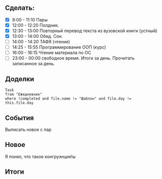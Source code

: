 ## Cделать:
- [x] 8:00 - 11:10 Пары
- [x] 12:00 - 12:20 Полдник.
- [x] 12:30 - 13:00 Повторный перевод текста из вузовской книги (устный) 
- [x] 13:00 - 14:00 Обед. Сон.
- [ ] 14:00 - 14:20 ТАФЯ (чтение) 
- [ ] 14:25 - 15:55 Программирование ООП (курс)
- [ ] 16:00 - 16:15 Чтение материала по ОС
- [ ] 23:00 - 00:00 свободное время. Итоги за день. Прочитать записанное за день.

## Доделки 
```dataview
Task
from "Ежедневник"
where !completed and file.name != "Шаблон" and file.day != this.file.day
```
## События

Выписать новое с пар
## Новое

Я понял, что такое конгруэнция!ы
## Итоги
